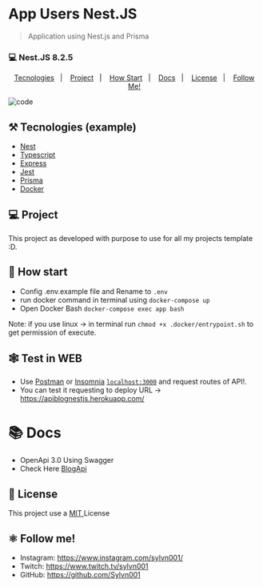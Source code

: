 # App Users Nest.JS

> Application using Nest.js and Prisma

### 💻 Nest.JS 8.2.5

<p align="center">
  <a href="#%EF%B8%8F-tecnologies">Tecnologies</a>&nbsp;&nbsp;&nbsp;|&nbsp;&nbsp;&nbsp;
  <a href="#-project">Project</a>&nbsp;&nbsp;&nbsp;|&nbsp;&nbsp;&nbsp;
  <a href="#-how-Start">How Start</a>&nbsp;&nbsp;&nbsp;|&nbsp;&nbsp;&nbsp;
  <a href="#-Docs">Docs</a>&nbsp;&nbsp;&nbsp;|&nbsp;&nbsp;&nbsp;
  <a href="#-license">License</a>&nbsp;&nbsp;&nbsp;|&nbsp;&nbsp;&nbsp;
  <a href="#atom_symbol-follow-me">Follow Me!</a>
</p>

![code](https://user-images.githubusercontent.com/50564121/165831405-d4044a48-d94e-4408-9d05-11d80c584fa2.png)

## ⚒️ Tecnologies (example)

- [Nest](https://docs.nestjs.com/)
- [Typescript](https://www.typescriptlang.org/)
- [Express](https://expressjs.com/pt-br/)
- [Jest](https://jestjs.io/)
- [Prisma](https://www.prisma.io/)
- [Docker](https://www.docker.com/get-started/)

## 💻 Project

This project as developed with purpose to use for all my projects template :D.

## 🚀 How start

- Config .env.example file and Rename to `.env`
- run docker command in terminal using `docker-compose up`
- Open Docker Bash `docker-compose exec app bash`

Note: if you use linux -> in terminal run `chmod +x .docker/entrypoint.sh` to get permission of execute.

## 🕸️ Test in WEB

- Use [Postman](https://www.postman.com/) or [Insomnia](https://insomnia.rest/download) [`localhost:3000`](http://localhost:3000) and request routes of API!.
- You can test it requesting to deploy URL -> https://apiblognestjs.herokuapp.com/ 

# 📚 Docs

- OpenApi 3.0 Using Swagger
- Check Here [BlogApi](https://apiblognestjs.herokuapp.com/api)

## 📝 License

This project use a <a href="./LLICENSE"> MIT </a> License

## :atom_symbol: Follow me!

- Instagram: https://www.instagram.com/sylvn001/
- Twitch: https://www.twitch.tv/sylvn001
- GitHub: https://github.com/Sylvn001
